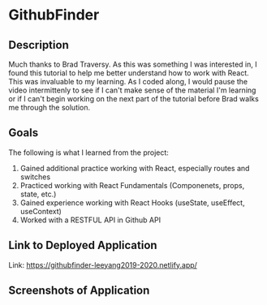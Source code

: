 # GithubFinder

## Description

Much thanks to Brad Traversy. As this was something I was interested in, I found this tutorial to help me better understand how to work with React. This was invaluable to my learning. As I coded along, I would pause the video intermittenly to see if I can't make sense of the material I'm learning or if I can't begin working on the next part of the tutorial before Brad walks me through the solution.

## Goals

The following is what I learned from the project:

<ol>
    <li>Gained additional practice working with React, especially routes and switches</li>
    <li>Practiced working with React Fundamentals (Componenets, props, state, etc.)</li>
    <li>Gained experience working with React Hooks (useState, useEffect, useContext)</li>
    <li>Worked with a RESTFUL API in Github API</li>
</ol>

## Link to Deployed Application

Link: https://githubfinder-leeyang2019-2020.netlify.app/

## Screenshots of Application
